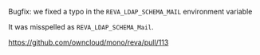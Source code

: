 Bugfix: we fixed a typo in the `REVA_LDAP_SCHEMA_MAIL` environment variable

It was misspelled as `REVA_LDAP_SCHEMA_Mail`.

https://github.com/owncloud/mono/reva/pull/113
